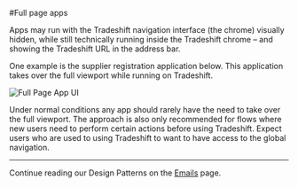 #Full page apps

Apps may run with the Tradeshift navigation interface (the chrome) visually hidden, while still technically running inside the Tradeshift chrome – and showing the Tradeshift URL in the address bar.

One example is the supplier registration application below. This application takes over the full viewport while running on Tradeshift.


![Full Page App UI](assets/img/UIfullscreen.png)

Under normal conditions any app should rarely have the need to take over the full viewport. The approach is also only recommended for flows where new users need to perform certain actions before using Tradeshift. Expect users who are used to using Tradeshift to want to have access to the global navigation.


------------------------------------------------------------------------
Continue reading our Design Patterns on the [Emails](//tradeshift.github.io/docs/#design/patterns/emails.html) page.
